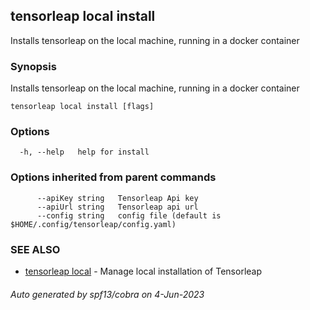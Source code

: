 ## tensorleap local install

Installs tensorleap on the local machine, running in a docker container

### Synopsis

Installs tensorleap on the local machine, running in a docker container

```
tensorleap local install [flags]
```

### Options

```
  -h, --help   help for install
```

### Options inherited from parent commands

```
      --apiKey string   Tensorleap Api key
      --apiUrl string   Tensorleap api url
      --config string   config file (default is $HOME/.config/tensorleap/config.yaml)
```

### SEE ALSO

* [tensorleap local](tensorleap_local.md)	 - Manage local installation of Tensorleap

###### Auto generated by spf13/cobra on 4-Jun-2023
